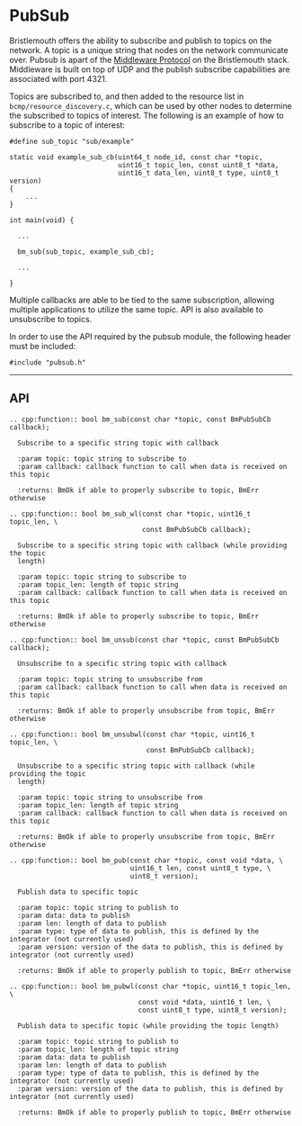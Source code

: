 # PubSub

Bristlemouth offers the ability to subscribe and publish to topics on the network.
A topic is a unique string that nodes on the network communicate over.
Pubsub is apart of the [Middleware Protocol](https://bristlemouth.notion.site/Middleware-Protocol-0f2bdf9abaca49a488fbe52e6a92cf96)
on the Bristlemouth stack.
Middleware is built on top of UDP
and the publish subscribe capabilities are associated with port 4321.

Topics are subscribed to,
and then added to the resource list in `bcmp/resource_discovery.c`,
which can be used by other nodes to determine the subscribed to topics of interest.
The following is an example of how to subscribe to a topic of interest:

```
#define sub_topic "sub/example"

static void example_sub_cb(uint64_t node_id, const char *topic,
                           uint16_t topic_len, const uint8_t *data,
                           uint16_t data_len, uint8_t type, uint8_t version)
{
    ...
}

int main(void) {

  ...

  bm_sub(sub_topic, example_sub_cb);

  ...

}
```

Multiple callbacks are able to be tied to the same subscription,
allowing multiple applications to utilize the same topic.
API is also available to unsubscribe to topics.

In order to use the API required by the pubsub module,
the following header must be included:

```
#include "pubsub.h"
```

---

## API

```{eval-rst}
.. cpp:function:: bool bm_sub(const char *topic, const BmPubSubCb callback);

  Subscribe to a specific string topic with callback

  :param topic: topic string to subscribe to
  :param callback: callback function to call when data is received on this topic

  :returns: BmOk if able to properly subscribe to topic, BmErr otherwise
```

```{eval-rst}
.. cpp:function:: bool bm_sub_wl(const char *topic, uint16_t topic_len, \
                                 const BmPubSubCb callback);

  Subscribe to a specific string topic with callback (while providing the topic
  length)

  :param topic: topic string to subscribe to
  :param topic_len: length of topic string
  :param callback: callback function to call when data is received on this topic

  :returns: BmOk if able to properly subscribe to topic, BmErr otherwise
```

```{eval-rst}
.. cpp:function:: bool bm_unsub(const char *topic, const BmPubSubCb callback);

  Unsubscribe to a specific string topic with callback

  :param topic: topic string to unsubscribe from
  :param callback: callback function to call when data is received on this topic

  :returns: BmOk if able to properly unsubscribe from topic, BmErr otherwise
```

```{eval-rst}
.. cpp:function:: bool bm_unsubwl(const char *topic, uint16_t topic_len, \
                                  const BmPubSubCb callback);

  Unsubscribe to a specific string topic with callback (while providing the topic
  length)

  :param topic: topic string to unsubscribe from
  :param topic_len: length of topic string
  :param callback: callback function to call when data is received on this topic

  :returns: BmOk if able to properly unsubscribe from topic, BmErr otherwise
```

```{eval-rst}
.. cpp:function:: bool bm_pub(const char *topic, const void *data, \
                              uint16_t len, const uint8_t type, \
                              uint8_t version);

  Publish data to specific topic

  :param topic: topic string to publish to
  :param data: data to publish
  :param len: length of data to publish
  :param type: type of data to publish, this is defined by the integrator (not currently used)
  :param version: version of the data to publish, this is defined by integrator (not currently used)

  :returns: BmOk if able to properly publish to topic, BmErr otherwise
```

```{eval-rst}
.. cpp:function:: bool bm_pubwl(const char *topic, uint16_t topic_len, \
                                const void *data, uint16_t len, \
                                const uint8_t type, uint8_t version);

  Publish data to specific topic (while providing the topic length)

  :param topic: topic string to publish to
  :param topic_len: length of topic string
  :param data: data to publish
  :param len: length of data to publish
  :param type: type of data to publish, this is defined by the integrator (not currently used)
  :param version: version of the data to publish, this is defined by integrator (not currently used)

  :returns: BmOk if able to properly publish to topic, BmErr otherwise
```
